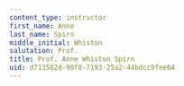 ```yaml
---
content_type: instructor
first_name: Anne
last_name: Spirn
middle_initial: Whiston
salutation: Prof.
title: Prof. Anne Whiston Spirn
uid: d713582d-90f8-7193-25a2-44bdcc9fee64
---
```

